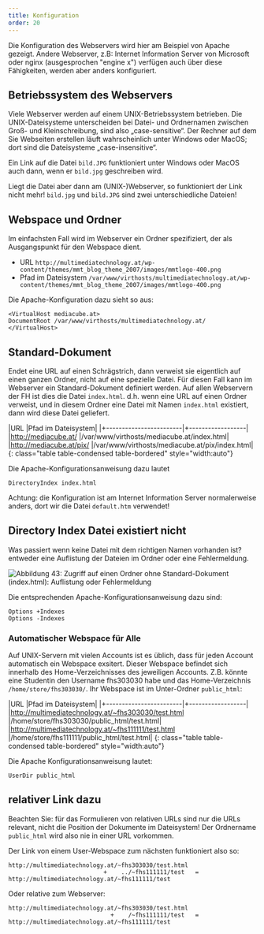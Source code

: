 ```yaml
---
title: Konfiguration
order: 20
---
```


Die Konfiguration des Webservers wird hier am Beispiel von Apache gezeigt.
Andere Webserver, z.B: Internet Information Server von Microsoft oder nginx
(ausgesprochen "engine x") 
verfügen auch über diese Fähigkeiten, werden aber anders konfiguriert.

## Betriebssystem des Webservers
Viele Webserver werden auf einem UNIX-Betriebssystem betrieben. Die UNIX-Dateisysteme unterscheiden bei Datei- und Ordnernamen zwischen Groß- und Kleinschreibung, sind also „case-sensitive“. Der Rechner auf dem Sie Webseiten erstellen läuft wahrscheinlich unter Windows oder MacOS; dort sind die Dateisysteme „case-insensitive“.

Ein Link auf die Datei `bild.JPG` funktioniert unter Windows oder MacOS auch
dann, wenn er `bild.jpg` geschreiben wird.

Liegt die Datei aber dann am (UNIX-)Webserver, so funktioniert der Link nicht mehr! 
`bild.jpg` und `bild.JPG` sind zwei unterschiedliche Dateien!

## Webspace und Ordner
Im einfachsten Fall wird im Webserver ein Ordner spezifiziert, der als Ausgangspunkt für den Webspace dient.

* URL `http://multimediatechnology.at/wp-content/themes/mmt_blog_theme_2007/images/mmtlogo-400.png`
* Pfad im Dateisystem `/var/www/virthosts/multimediatechnology.at/wp-content/themes/mmt_blog_theme_2007/images/mmtlogo-400.png`

Die Apache-Konfiguration dazu sieht so aus:

    <VirtualHost mediacube.at>
    DocumentRoot /var/www/virthosts/multimediatechnology.at/
    </VirtualHost>

## Standard-Dokument

Endet eine URL auf einen Schrägstrich, dann verweist sie eigentlich auf einen ganzen Ordner, nicht auf eine spezielle Datei. Für diesen Fall kann im Webserver ein Standard-Dokument definiert werden. Auf allen Webservern der FH ist dies die Datei `index.html`.  d.h. wenn eine URL auf einen Ordner verweist, und in diesem Ordner eine Datei mit Namen `index.html`  existiert, dann wird diese Datei geliefert.

|URL                      |Pfad im Dateisystem|
|+------------------------|+------------------|
|http://mediacube.at/     |/var/www/virthosts/mediacube.at/index.html|
|http://mediacube.at/pix/ |/var/www/virthosts/mediacube.at/pix/index.html|
{: class="table table-condensed table-bordered" style="width:auto"}


Die Apache-Konfigurationsanweisung dazu lautet

    DirectoryIndex index.html

Achtung: die Konfiguration ist am Internet Information Server normalerweise anders, dort wir die Datei `default.htm` verwendet!

## Directory Index Datei existiert nicht

Was passiert wenn keine Datei mit dem richtigen Namen vorhanden ist? entweder eine Auflistung der Dateien im Ordner oder eine Fehlermeldung.

![Abbildung 43: Zugriff auf einen Ordner ohne Standard-Dokument (index.html): Auflistung oder Fehlermeldung](/images/apache-directory-index.png)

Die entsprechenden Apache-Konfigurationsanweisung dazu sind:

    Options +Indexes
    Options -Indexes


### Automatischer Webspace für Alle

Auf UNIX-Servern mit vielen Accounts ist es üblich, dass  für jeden Account
automatisch ein Webspace exsitert. Dieser Webspace befindet sich innerhalb des
Home-Verzeichnisses des jeweiligen Accounts. Z.B. könnte eine Studentin den
Username fhs303030 habe und das Home-Verzeichnis `/home/store/fhs303030/`. Ihr
Webspace ist im Unter-Ordner `public_html`: 

|URL                      |Pfad im Dateisystem|
|+------------------------|+------------------|
|http://multimediatechnology.at/~fhs303030/test.html |/home/store/fhs303030/public_html/test.html|
|http://multimediatechnology.at/~fhs111111/test.html |/home/store/fhs111111/public_html/test.html|
{: class="table table-condensed table-bordered" style="width:auto"}

Die Apache Konfigurationsanweisung lautet:

    UserDir public_html



## relativer Link dazu

Beachten Sie: für das Formulieren von relativen URLs sind nur die URLs relevant,
nicht die Position der Dokumente im Dateisystem! Der Ordnername `public_html` 
wird also nie in einer URL vorkommen.

Der Link von einem User-Webspace zum nächsten funktioniert also so:

    http://multimediatechnology.at/~fhs303030/test.html   
                               +    ../~fhs111111/test   =
    http://multimediatechnology.at/~fhs111111/test

Oder relative zum Webserver:

    http://multimediatechnology.at/~fhs303030/test.html   
                                 +    /~fhs111111/test   =
    http://multimediatechnology.at/~fhs111111/test

